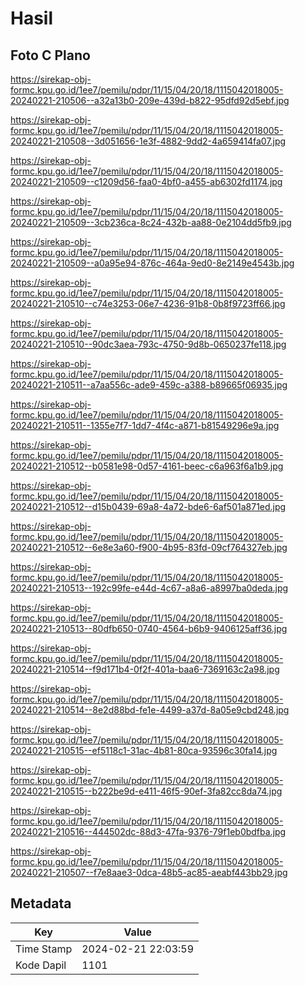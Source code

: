 # Hasil

## Foto C Plano

https://sirekap-obj-formc.kpu.go.id/1ee7/pemilu/pdpr/11/15/04/20/18/1115042018005-20240221-210506--a32a13b0-209e-439d-b822-95dfd92d5ebf.jpg

https://sirekap-obj-formc.kpu.go.id/1ee7/pemilu/pdpr/11/15/04/20/18/1115042018005-20240221-210508--3d051656-1e3f-4882-9dd2-4a659414fa07.jpg

https://sirekap-obj-formc.kpu.go.id/1ee7/pemilu/pdpr/11/15/04/20/18/1115042018005-20240221-210509--c1209d56-faa0-4bf0-a455-ab6302fd1174.jpg

https://sirekap-obj-formc.kpu.go.id/1ee7/pemilu/pdpr/11/15/04/20/18/1115042018005-20240221-210509--3cb236ca-8c24-432b-aa88-0e2104dd5fb9.jpg

https://sirekap-obj-formc.kpu.go.id/1ee7/pemilu/pdpr/11/15/04/20/18/1115042018005-20240221-210509--a0a95e94-876c-464a-9ed0-8e2149e4543b.jpg

https://sirekap-obj-formc.kpu.go.id/1ee7/pemilu/pdpr/11/15/04/20/18/1115042018005-20240221-210510--c74e3253-06e7-4236-91b8-0b8f9723ff66.jpg

https://sirekap-obj-formc.kpu.go.id/1ee7/pemilu/pdpr/11/15/04/20/18/1115042018005-20240221-210510--90dc3aea-793c-4750-9d8b-0650237fe118.jpg

https://sirekap-obj-formc.kpu.go.id/1ee7/pemilu/pdpr/11/15/04/20/18/1115042018005-20240221-210511--a7aa556c-ade9-459c-a388-b89665f06935.jpg

https://sirekap-obj-formc.kpu.go.id/1ee7/pemilu/pdpr/11/15/04/20/18/1115042018005-20240221-210511--1355e7f7-1dd7-4f4c-a871-b81549296e9a.jpg

https://sirekap-obj-formc.kpu.go.id/1ee7/pemilu/pdpr/11/15/04/20/18/1115042018005-20240221-210512--b0581e98-0d57-4161-beec-c6a963f6a1b9.jpg

https://sirekap-obj-formc.kpu.go.id/1ee7/pemilu/pdpr/11/15/04/20/18/1115042018005-20240221-210512--d15b0439-69a8-4a72-bde6-6af501a871ed.jpg

https://sirekap-obj-formc.kpu.go.id/1ee7/pemilu/pdpr/11/15/04/20/18/1115042018005-20240221-210512--6e8e3a60-f900-4b95-83fd-09cf764327eb.jpg

https://sirekap-obj-formc.kpu.go.id/1ee7/pemilu/pdpr/11/15/04/20/18/1115042018005-20240221-210513--192c99fe-e44d-4c67-a8a6-a8997ba0deda.jpg

https://sirekap-obj-formc.kpu.go.id/1ee7/pemilu/pdpr/11/15/04/20/18/1115042018005-20240221-210513--80dfb650-0740-4564-b6b9-9406125aff36.jpg

https://sirekap-obj-formc.kpu.go.id/1ee7/pemilu/pdpr/11/15/04/20/18/1115042018005-20240221-210514--f9d171b4-0f2f-401a-baa6-7369163c2a98.jpg

https://sirekap-obj-formc.kpu.go.id/1ee7/pemilu/pdpr/11/15/04/20/18/1115042018005-20240221-210514--8e2d88bd-fe1e-4499-a37d-8a05e9cbd248.jpg

https://sirekap-obj-formc.kpu.go.id/1ee7/pemilu/pdpr/11/15/04/20/18/1115042018005-20240221-210515--ef5118c1-31ac-4b81-80ca-93596c30fa14.jpg

https://sirekap-obj-formc.kpu.go.id/1ee7/pemilu/pdpr/11/15/04/20/18/1115042018005-20240221-210515--b222be9d-e411-46f5-90ef-3fa82cc8da74.jpg

https://sirekap-obj-formc.kpu.go.id/1ee7/pemilu/pdpr/11/15/04/20/18/1115042018005-20240221-210516--444502dc-88d3-47fa-9376-79f1eb0bdfba.jpg

https://sirekap-obj-formc.kpu.go.id/1ee7/pemilu/pdpr/11/15/04/20/18/1115042018005-20240221-210507--f7e8aae3-0dca-48b5-ac85-aeabf443bb29.jpg


## Metadata

| Key        | Value               |
| ---------- | ------------------- |
| Time Stamp | 2024-02-21 22:03:59 |
| Kode Dapil | 1101                |



